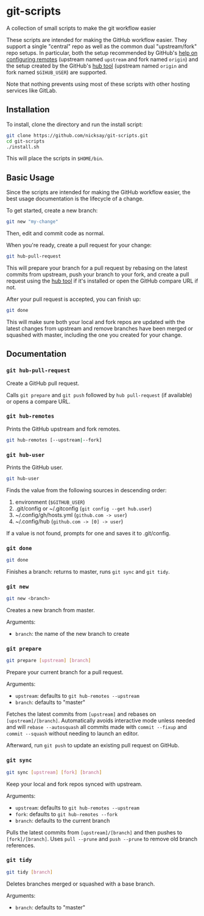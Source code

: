 # git-scripts

A collection of small scripts to make the git workflow easier

These scripts are intended for making the GitHub workflow easier.
They support a single "central" repo as well as the common dual
"upstream/fork" repo setups. In particular, both the setup recommended
by GitHub's [help on configuring remotes][] (upstream named `upstream`
and fork named `origin`) and the setup created by the GitHub's
[hub tool]() (upstream named `origin` and fork named `$GIHUB_USER`) are
supported.

Note that nothing prevents using most of these scripts with other
hosting services like GitLab.

## Installation

To install, clone the directory and run the install script:

```sh
git clone https://github.com/nicksay/git-scripts.git
cd git-scripts
./install.sh
```

This will place the scripts in `$HOME/bin`.

## Basic Usage

Since the scripts are intended for making the GitHub workflow easier,
the best usage documentation is the lifecycle of a change.

To get started, create a new branch:

```sh
git new "my-change"
```

Then, edit and commit code as normal.

When you're ready, create a pull request for your change:

```sh
git hub-pull-request
```

This will prepare your branch for a pull request by rebasing on the
latest commits from upstream, push your branch to your fork, and create
a pull request using the [hub tool][] if it's installed or open the
GitHub compare URL if not.

After your pull request is accepted, you can finish up:

```sh
git done
```

This will make sure both your local and fork repos are updated with the
latest changes from upstream and remove branches have been merged or
squashed with master, including the one you created for your change.


## Documentation

### `git hub-pull-request`

Create a GitHub pull request.

Calls `git prepare` and `git push` followed by `hub pull-request`
(if available) or opens a compare URL.


### `git hub-remotes`

Prints the GitHub upstream and fork remotes.

```sh
git hub-remotes [--upstream|--fork]
```

### `git hub-user`

Prints the GitHub user.

```sh
git hub-user
```

Finds the value from the following sources in descending order:

1. environment (`$GITHUB_USER`)
2. .git/config or ~/.gitconfig (`git config --get hub.user`)
3. ~/.config/gh/hosts.yml (`github.com -> user`)
4. ~/.config/hub (`github.com -> [0] -> user`)

If a value is not found, prompts for one and saves it to .git/config.

### `git done`

```sh
git done
```

Finishes a branch: returns to master, runs `git sync` and `git tidy`.

### `git new`

```sh
git new <branch>
```

Creates a new branch from master.

Arguments:

- `branch`: the name of the new branch to create

### `git prepare`

```sh
git prepare [upstream] [branch]
```

Prepare your current branch for a pull request.

Arguments:

- `upstream`: defaults to `git hub-remotes --upstream`
- `branch`: defaults to "master"

Fetches the latest commits from `[upstream]` and rebases on
`[upstream]/[branch]`. Automatically avoids interactive mode unless
needed and will `rebase --autosquash` all commits made with
`commit --fixup` and `commit --squash` without needing to launch an
editor.

Afterward, run `git push` to update an existing pull request on GitHub.

### `git sync`

```sh
git sync [upstream] [fork] [branch]
```

Keep your local and fork repos synced with upstream.

Arguments:

- `upstream`: defaults to `git hub-remotes --upstream`
- `fork`: defaults to `git hub-remotes --fork`
- `branch`: defaults to the current branch

Pulls the latest commits from `[upstream]/[branch]` and then pushes
to `[fork]/[branch]`. Uses `pull --prune` and `push --prune` to remove
old branch references.

### `git tidy`

```sh
git tidy [branch]
```

Deletes branches merged or squashed with a base branch.

Arguments:
- `branch`: defaults to "master"



[help on configuring remotes]: https://help.github.com/articles/configuring-a-remote-for-a-fork/
[hub tool]: https://hub.github.com/
